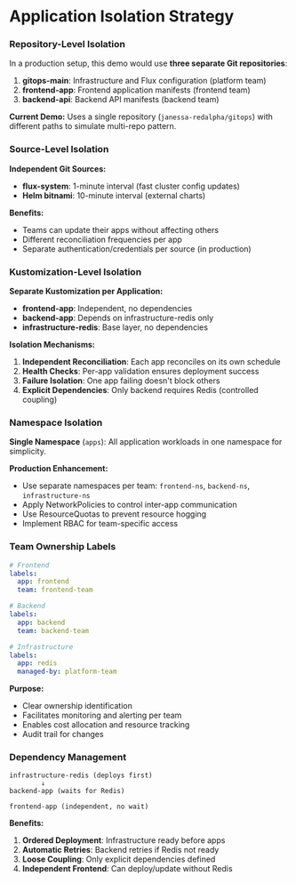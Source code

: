 # Application Isolation Strategy

### Repository-Level Isolation

In a production setup, this demo would use **three separate Git repositories**:
1. **gitops-main**: Infrastructure and Flux configuration (platform team)
2. **frontend-app**: Frontend application manifests (frontend team)
3. **backend-api**: Backend API manifests (backend team)

**Current Demo:** Uses a single repository (`janessa-redalpha/gitops`) with different paths to simulate multi-repo pattern.

### Source-Level Isolation

**Independent Git Sources:**
- **flux-system**: 1-minute interval (fast cluster config updates)
- **Helm bitnami**: 10-minute interval (external charts)

**Benefits:**
- Teams can update their apps without affecting others
- Different reconciliation frequencies per app
- Separate authentication/credentials per source (in production)

### Kustomization-Level Isolation

**Separate Kustomization per Application:**
- **frontend-app**: Independent, no dependencies
- **backend-app**: Depends on infrastructure-redis only
- **infrastructure-redis**: Base layer, no dependencies

**Isolation Mechanisms:**
1. **Independent Reconciliation**: Each app reconciles on its own schedule
2. **Health Checks**: Per-app validation ensures deployment success
3. **Failure Isolation**: One app failing doesn't block others
4. **Explicit Dependencies**: Only backend requires Redis (controlled coupling)

### Namespace Isolation

**Single Namespace** (`apps`): All application workloads in one namespace for simplicity.

**Production Enhancement:**
- Use separate namespaces per team: `frontend-ns`, `backend-ns`, `infrastructure-ns`
- Apply NetworkPolicies to control inter-app communication
- Use ResourceQuotas to prevent resource hogging
- Implement RBAC for team-specific access

### Team Ownership Labels

```yaml
# Frontend
labels:
  app: frontend
  team: frontend-team

# Backend
labels:
  app: backend
  team: backend-team

# Infrastructure
labels:
  app: redis
  managed-by: platform-team
```

**Purpose:**
- Clear ownership identification
- Facilitates monitoring and alerting per team
- Enables cost allocation and resource tracking
- Audit trail for changes

### Dependency Management

```
infrastructure-redis (deploys first)
        ↓
backend-app (waits for Redis)

frontend-app (independent, no wait)
```

**Benefits:**
1. **Ordered Deployment**: Infrastructure ready before apps
2. **Automatic Retries**: Backend retries if Redis not ready
3. **Loose Coupling**: Only explicit dependencies defined
4. **Independent Frontend**: Can deploy/update without Redis
